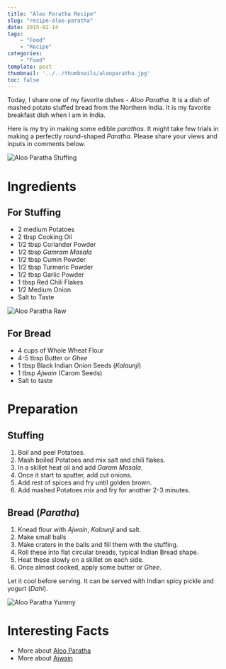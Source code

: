 ```yaml
---
title: "Aloo Paratha Recipe"
slug: "recipe-aloo-paratha"
date: 2015-02-14
tags:
    - "Food"
    - "Recipe"
categories:
    - "Food"
template: post
thumbnail: '../../thumbnails/alooparatha.jpg'
toc: false
---
```


Today, I share one of my favorite dishes - *Aloo Paratha*. It is a dish
of mashed potato stuffed bread from the Northern India. It is my
favorite breakfast dish when I am in India.

Here is my try in making some edible *parathas*. It might take few
trials in making a perfectly round-shaped *Paratha*. Please share your
views and inputs in comments below.

![Aloo Paratha Stuffing](https://res.cloudinary.com/sadanandsingh/image/upload/v1496963330/AlooParathaStuffing_dclifs.jpg)


Ingredients
===========

For Stuffing
------------

-   2 medium Potatoes
-   2 tbsp Cooking Oil
-   1/2 tbsp Coriander Powder
-   1/2 tbsp *Gamram Masala*
-   1/2 tbsp Cumin Powder
-   1/2 tbsp Turmeric Powder
-   1/2 tbsp Garlic Powder
-   1 tbsp Red Chili Flakes
-   1/2 Medium Onion
-   Salt to Taste

![Aloo Paratha Raw](https://res.cloudinary.com/sadanandsingh/image/upload/v1496963330/AlooParathaRaw_rmp8kg.jpg)


For Bread
---------

-   4 cups of Whole Wheat Flour
-   4-5 tbsp Butter or *Ghee*
-   1 tbsp Black Indian Onion Seeds (*Kalaunji*)
-   1 tbsp *Ajwain* (Carom Seeds)
-   Salt to taste

Preparation
===========

Stuffing
--------

1.  Boil and peel Potatoes.
2.  Mash boiled Potatoes and mix salt and chili flakes.
3.  In a skillet heat oil and add *Garam Masala*.
4.  Once it start to sputter, add cut onions.
5.  Add rest of spices and fry until golden brown.
6.  Add mashed Potatoes mix and fry for another 2-3 minutes.

Bread (*Paratha*)
-----------------

1.  Knead flour with *Ajwain*, *Kalaunji* and salt.
2.  Make small balls
3.  Make craters in the balls and fill them with the stuffing.
4.  Roll these into flat circular breads, typical Indian Bread shape.
5.  Heat these slowly on a skillet on each side.
6.  Once almost cooked, apply some butter or *Ghee*.

Let it cool before serving. It can be served with Indian spicy pickle
and yogurt (*Dahi*).

![Aloo Paratha Yummy](https://res.cloudinary.com/sadanandsingh/image/upload/v1496963330/AlooParatha_rdn84h.jpg)

Interesting Facts
=================

-   More about [Aloo Paratha](https://en.wikipedia.org/wiki/Aloo_paratha)
-   More about [Ajwain](https://en.wikipedia.org/wiki/Ajwain)
